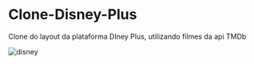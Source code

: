 # Clone-Disney-Plus
Clone do layout da plataforma DIney Plus, utilizando filmes da api TMDb

![disney](https://user-images.githubusercontent.com/40678216/198435590-b5160a27-8344-4535-8b4a-ccbce7accd0f.png)

